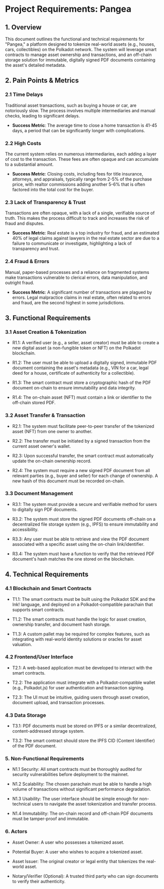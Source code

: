 # Project Requirements: Pangea
## 1. Overview
This document outlines the functional and technical requirements for "Pangea," a platform designed to tokenize real-world assets (e.g., houses, cars, collectibles) on the Polkadot network. The system will leverage smart contracts to manage asset ownership and transactions, and an off-chain storage solution for immutable, digitally signed PDF documents containing the asset's detailed metadata.

## 2. Pain Points & Metrics
### 2.1 Time Delays
Traditional asset transactions, such as buying a house or car, are notoriously slow. The process involves multiple intermediaries and manual checks, leading to significant delays.

* **Success Metric**: The average time to close a home transaction is 41-45 days, a period that can be significantly longer with complications.

### 2.2 High Costs
The current system relies on numerous intermediaries, each adding a layer of cost to the transaction. These fees are often opaque and can accumulate to a substantial amount.

* **Success Metric**: Closing costs, including fees for title insurance, attorneys, and appraisals, typically range from 2-5% of the purchase price, with realtor commissions adding another 5-6% that is often factored into the total cost for the buyer.

### 2.3 Lack of Transparency & Trust
Transactions are often opaque, with a lack of a single, verifiable source of truth. This makes the process difficult to track and increases the risk of fraud and disputes.

* **Success Metric**: Real estate is a top industry for fraud, and an estimated 40% of legal claims against lawyers in the real estate sector are due to a failure to communicate or investigate, highlighting a lack of transparency and trust.

### 2.4 Fraud & Errors
Manual, paper-based processes and a reliance on fragmented systems make transactions vulnerable to clerical errors, data manipulation, and outright fraud.

* **Success Metric**: A significant number of transactions are plagued by errors. Legal malpractice claims in real estate, often related to errors and fraud, are the second highest in some jurisdictions.

## 3. Functional Requirements
### 3.1 Asset Creation & Tokenization
- R1.1: A verified user (e.g., a seller, asset creator) must be able to create a new digital asset (a non-fungible token or NFT) on the Polkadot blockchain.

- R1.2: The user must be able to upload a digitally signed, immutable PDF document containing the asset's metadata (e.g., VIN for a car, legal deed for a house, certificate of authenticity for a collectible).

- R1.3: The smart contract must store a cryptographic hash of the PDF document on-chain to ensure immutability and data integrity.

- R1.4: The on-chain asset (NFT) must contain a link or identifier to the off-chain stored PDF.

### 3.2 Asset Transfer & Transaction
- R2.1: The system must facilitate peer-to-peer transfer of the tokenized asset (NFT) from one owner to another.

- R2.2: The transfer must be initiated by a signed transaction from the current asset owner's wallet.

- R2.3: Upon successful transfer, the smart contract must automatically update the on-chain ownership record.

- R2.4: The system must require a new signed PDF document from all relevant parties (e.g., buyer and seller) for each change of ownership. A new hash of this document must be recorded on-chain.

### 3.3 Document Management
- R3.1: The system must provide a secure and verifiable method for users to digitally sign PDF documents.

- R3.2: The system must store the signed PDF documents off-chain on a decentralized file storage system (e.g., IPFS) to ensure immutability and accessibility.

- R3.3: Any user must be able to retrieve and view the PDF document associated with a specific asset using the on-chain link/identifier.

- R3.4: The system must have a function to verify that the retrieved PDF document's hash matches the one stored on the blockchain.

## 4. Technical Requirements
### 4.1 Blockchain and Smart Contracts
- T1.1: The smart contracts must be built using the Polkadot SDK and the Ink! language, and deployed on a Polkadot-compatible parachain that supports smart contracts.

- T1.2: The smart contracts must handle the logic for asset creation, ownership transfer, and document hash storage.

- T1.3: A custom pallet may be required for complex features, such as integrating with real-world identity solutions or oracles for asset valuation.

### 4.2 Frontend/User Interface
- T2.1: A web-based application must be developed to interact with the smart contracts.

- T2.2: The application must integrate with a Polkadot-compatible wallet (e.g., Polkadot.js) for user authentication and transaction signing.

- T2.3: The UI must be intuitive, guiding users through asset creation, document upload, and transaction processes.

### 4.3 Data Storage
- T3.1: PDF documents must be stored on IPFS or a similar decentralized, content-addressed storage system.

- T3.2: The smart contract should store the IPFS CID (Content Identifier) of the PDF document.

### 5. Non-Functional Requirements
- N1.1 Security: All smart contracts must be thoroughly audited for security vulnerabilities before deployment to the mainnet.

- N1.2 Scalability: The chosen parachain must be able to handle a high volume of transactions without significant performance degradation.

- N1.3 Usability: The user interface should be simple enough for non-technical users to navigate the asset tokenization and transfer process.

- N1.4 Immutability: The on-chain record and off-chain PDF documents must be tamper-proof and immutable.

### 6. Actors
- Asset Owner: A user who possesses a tokenized asset.

- Potential Buyer: A user who wishes to acquire a tokenized asset.

- Asset Issuer: The original creator or legal entity that tokenizes the real-world asset.

- Notary/Verifier (Optional): A trusted third party who can sign documents to verify their authenticity.
